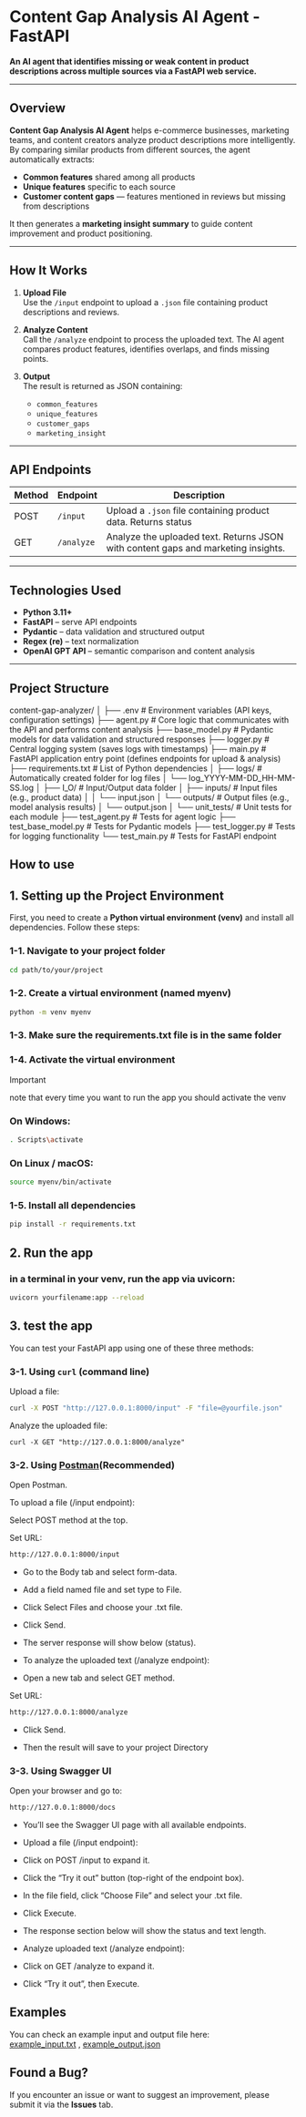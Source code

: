 # Content Gap Analysis AI Agent - FastAPI

**An AI agent that identifies missing or weak content in product descriptions across multiple sources via a FastAPI web service.**

---

## Overview

**Content Gap Analysis AI Agent** helps e-commerce businesses, marketing teams, and content creators analyze product descriptions more intelligently.  
By comparing similar products from different sources, the agent automatically extracts:

- **Common features** shared among all products  
- **Unique features** specific to each source  
- **Customer content gaps** — features mentioned in reviews but missing from descriptions  

It then generates a **marketing insight summary** to guide content improvement and product positioning.

---

## How It Works

1. **Upload File**  
   Use the `/input` endpoint to upload a `.json` file containing product descriptions and reviews.

2. **Analyze Content**  
   Call the `/analyze` endpoint to process the uploaded text. The AI agent compares product features, identifies overlaps, and finds missing points.

3. **Output**  
   The result is returned as JSON containing:
   - `common_features`
   - `unique_features`
   - `customer_gaps`
   - `marketing_insight`

---

## API Endpoints

| Method | Endpoint     | Description |
|--------|-------------|-------------|
| POST   | `/input`    | Upload a `.json` file containing product data. Returns status |
| GET    | `/analyze`  | Analyze the uploaded text. Returns JSON with content gaps and marketing insights. |

---

## Technologies Used

- **Python 3.11+**
- **FastAPI** – serve API endpoints  
- **Pydantic** – data validation and structured output  
- **Regex (re)** – text normalization  
- **OpenAI GPT API** – semantic comparison and content analysis  

---

## Project Structure
content-gap-analyzer/
│
├── .env                          # Environment variables (API keys, configuration settings)
├── agent.py                      # Core logic that communicates with the API and performs content analysis
├── base_model.py                 # Pydantic models for data validation and structured responses
├── logger.py                     # Central logging system (saves logs with timestamps)
├── main.py                       # FastAPI application entry point (defines endpoints for upload & analysis)
├── requirements.txt              # List of Python dependencies
│
├── logs/                         # Automatically created folder for log files
│   └── log_YYYY-MM-DD_HH-MM-SS.log
│
├── I_O/                          # Input/Output data folder
│   ├── inputs/                   # Input files (e.g., product data)
│   │   └── input.json
│   └── outputs/                  # Output files (e.g., model analysis results)
│       └── output.json
│
└── unit_tests/                   # Unit tests for each module
    ├── test_agent.py             # Tests for agent logic
    ├── test_base_model.py        # Tests for Pydantic models
    ├── test_logger.py            # Tests for logging functionality
    └── test_main.py              # Tests for FastAPI endpoint



## How to use 

## 1. Setting up the Project Environment

First, you need to create a **Python virtual environment (venv)** and install all dependencies. Follow these steps:
### 1-1. Navigate to your project folder
```bash
cd path/to/your/project
```
### 1-2. Create a virtual environment (named myenv)
```bash
python -m venv myenv
```
### 1-3. Make sure the requirements.txt file is in the same folder

### 1-4. Activate the virtual environment

> [!IMPORTANT]
> note that every time you want to run the app you should activate the venv

### On Windows:
```bash
. Scripts\activate
```

### On Linux / macOS:
```bash
source myenv/bin/activate
```
### 1-5. Install all dependencies
```bash
pip install -r requirements.txt
```
## 2. Run the app
### in a terminal in your venv, run the app via uvicorn:
```bash
uvicorn yourfilename:app --reload
```
## 3. test the app
You can test your FastAPI app using one of these three methods:

### 3-1. Using `curl` (command line)
Upload a file:
```bash
curl -X POST "http://127.0.0.1:8000/input" -F "file=@yourfile.json"
```
Analyze the uploaded file:
```
curl -X GET "http://127.0.0.1:8000/analyze"
```
### 3-2. Using [Postman](https://www.postman.com/)(Recommended)

Open Postman.

To upload a file (/input endpoint):

Select POST method at the top.

Set URL:
```bash
http://127.0.0.1:8000/input
```
- Go to the Body tab and select form-data.

- Add a field named file and set type to File.
 
- Click Select Files and choose your .txt file.

- Click Send.

- The server response will show below (status).

- To analyze the uploaded text (/analyze endpoint):

- Open a new tab and select GET method.

Set URL:
```bash
http://127.0.0.1:8000/analyze
```

- Click Send.

- Then the result will save to your project Directory

### 3-3. Using Swagger UI

Open your browser and go to:
```bash
http://127.0.0.1:8000/docs
```

- You’ll see the Swagger UI page with all available endpoints.

- Upload a file (/input endpoint):

- Click on POST /input to expand it.

- Click the “Try it out” button (top-right of the endpoint box).

- In the file field, click “Choose File” and select your .txt file.

- Click Execute.

- The response section below will show the status and text length.

- Analyze uploaded text (/analyze endpoint):

- Click on GET /analyze to expand it.

- Click “Try it out”, then Execute.

## Examples

You can check an example input and output file here:  
[example_input.txt](example_input.txt) , [example_output.json](example_output.json)


## Found a Bug?

If you encounter an issue or want to suggest an improvement, please submit it via the **Issues** tab.


